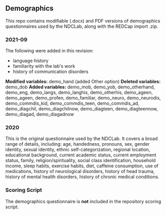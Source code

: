 ## Demographics

This repo contains modifiable (.docx) and PDF versions of demographics questionnaires used by the NDCLab, along with the REDCap import .zip.

### 2021-09
The following were added in this revision:
- language history
- familiarity with the lab's work
- history of communication disorders

**Modified variables:** demo_hand (added Other option)
**Deleted variables:** demo_dob
**Added variables:** demo_mob, demo_yob, demo_otherhand, demo_eng, demo_langs, demo_langhis, demo_otherhis, demo_ageen, demo_ageen, demo_profen, demo_familiar, demo_neuro, demo_neurodis, demo_commdis_kid, demo_commdis_teen, demo_commdis_ad, demo_diagchil, demo_diagchilnow, demo_diagteen, demo_diagteennow, demo_diagad, demo_diagadnow


### 2020
This is the original questionnaire used by the NDCLab.  It covers a broad range of details, including: age, handedness, pronouns, sex, gender identity, sexual identity, ethnic self-categorization, regional location, educational background, current academic status, current employment status, family, religion/spirituality, social class identification, household income, sleep habits, exercise habits, diet, caffeine consumption, use of medications, history of neurological disorders, history of head trauma, history of mental health disorders, history of chronic medical conditions.

### Scoring Script
The demographics questionnaire is **not** included in the repository scoring script.